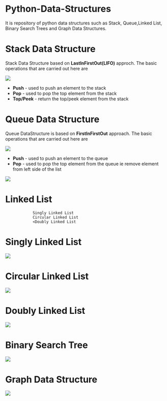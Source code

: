 # Python-Data-Structures
It is repository of python data structures such as Stack, Queue,Linked List, Binary Search Trees and Graph Data Structures.


<h1>Stack Data Structure</h1>
<p> Stack Data Structure based on <b>LastInFirstOut(LIFO)</b> approch. The basic operations that are carried out here are </p>
<img src="https://www.studytonight.com/data-structures/images/stack-data-structure.png" >
        <ul>
        <li><b>Push</b> - used to push an element to the stack  </li>
         <li><b>Pop</b> - used to pop the top element from the stack</li>
         <li><b>Top/Peek</b> - return the top/peek element from the stack</li>
        </ul>

<h1>Queue Data Structure </h1>
<p> Queue DataStructure is based on <b>FirstInFirstOut</b> approach. The basic operations that are carried out here are </p>
<img src="https://www.studytonight.com/data-structures/images/introduction-to-queue.png" >
        <ul>
        <li><b>Push</b> - used to push an element to the queue  </li>
         <li><b>Pop</b> - used to pop the top element from the queue ie remove element from left side of the list</li>
        </ul>
        <img src="https://www.geeksforgeeks.org/wp-content/uploads/gq/2013/03/Linkedlist.png" >
<h1>Linked List</h1>
      
               
                Singly Linked List
                Circular Linked List
                <Doubly Linked List
	      
<h1>Singly Linked List </h1>
  <img src="https://he-s3.s3.amazonaws.com/media/uploads/1b76d10.png" >
<h1>Circular Linked List</h1>
<img src="https://cdncontribute.geeksforgeeks.org/wp-content/uploads/sortedInsertionCircularLinkedList.jpg" >
<h1>Doubly Linked List</h1>
<img src="https://cdncontribute.geeksforgeeks.org/wp-content/uploads/Delete_lincked_list.jpg" >
<h1>Binary Search Tree</h1>
<img src="https://s3-us-west-2.amazonaws.com/tutorials-image/deletion+stpe+3+binary+search+tree.png" >
<h1>Graph Data Structure</h1>
<img src="https://www.geeksforgeeks.org/wp-content/uploads/undirectedgraph.png" >
